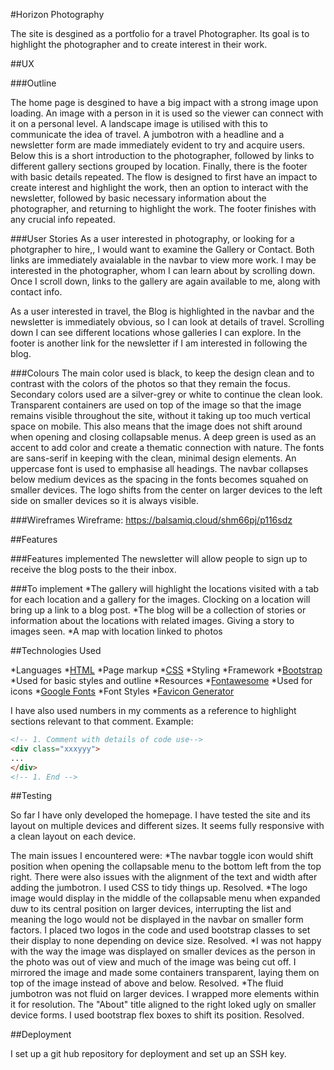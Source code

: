 #Horizon Photography

The site is desgined as a portfolio for a travel Photographer. Its goal is to highlight the photographer and to create interest in their work.

##UX

###Outline

The home page is desgined to have a big impact with a strong image upon loading. An image with a person in it is used so the viewer can connect with it on a personal level. A landscape image is utilised with this to communicate the idea of travel. A jumbotron with a headline and a newsletter form are made immediately evident to try and acquire users. Below this is a short introduction to the photographer, followed by links to different gallery sections grouped by location. Finally, there is the footer with basic details repeated.
The flow is designed to first have an impact to create interest and highlight the work, then an option to interact with the newsletter, followed by basic necessary information about the photographer, and returning to highlight the work. The footer finishes with any crucial info repeated.

###User Stories
As a user interested in photography, or looking for a photgrapher to hire,, I would want to examine the Gallery or Contact. Both links are immediately avaialable in the navbar to view more work. I may be interested in the photographer, whom I can learn about by scrolling down. Once I scroll down, links to the gallery are again available to me, along with contact info.

As a user interested in travel, the Blog is highlighted in the navbar and the newsletter is immediately obvious, so I can look at details of travel. Scrolling down I can see different locations whose galleries I can explore. In the footer is another link for the newsletter if I am interested in following the blog.

###Colours
The main color used is black, to keep the design clean and to contrast with the colors of the photos so that they remain the focus. Secondary colors used are a silver-grey or white to continue the clean look. Transparent containers are used on top of the image so that the image remains visible throughout the site, without it taking up too much vertical space on mobile. This also means that the image does not shift around when opening and closing collapsable menus. A deep green is used as an accent to add color and create a thematic connection with nature.
The fonts are sans-serif in keeping with the clean, minimal design elements. An uppercase font is used to emphasise all headings.
The navbar collapses below medium devices as the spacing in the fonts becomes squahed on smaller devices. The logo shifts from the center on larger devices to the left side on smaller devices so it is always visible.

###Wireframes
Wireframe: https://balsamiq.cloud/shm66pj/p116sdz

##Features

###Features implemented
The newsletter will allow people to sign up to receive the blog posts to the their inbox.

###To implement
*The gallery will highlight the locations visited with a tab for each location and a gallery for the images. Clocking on a location will bring up a link to a blog post.
*The blog will be a collection of stories or information about the locations with related images. Giving a story to images seen.
*A map with location linked to photos


##Technologies Used

*Languages
    *[HTML](w3.org/standards/webdesign/htmlcss)
        *Page markup
    *[CSS](w3.org/standards/webdesign/htmlcss)
        *Styling
*Framework
    *[Bootstrap](https://getbootstrap.com/)
        *Used for basic styles and outline
*Resources
    *[Fontawesome](https://fontawesome.com/)
        *Used for icons
    *[Google Fonts](https://fonts.google.com)
        *Font Styles
    *[Favicon Generator](https://www.favicon-generator.org/)

I have also used numbers in my comments as a reference to highlight sections relevant to that comment. Example:
```HTML
<!-- 1. Comment with details of code use-->
<div class="xxxyyy">
...
</div>
<!-- 1. End -->
```
##Testing

So far I have only developed the homepage.
I have tested the site and its layout on multiple devices and different sizes. It seems fully responsive with a clean layout on each device.

The main issues I encountered were:
*The navbar toggle icon would shift position when opening the collapsable menu to the bottom left from the top right. There were also issues with the alignment of the text and width after adding the jumbotron. I used CSS to tidy things up. Resolved.
*The logo image would display in the middle of the collapsable menu when expanded duw to its central position on larger devices, interrupting the list and meaning the logo would not be displayed in the navbar on smaller form factors. I placed two logos in the code and used bootstrap classes to set their display to none depending on device size. Resolved.
*I was not happy with the way the image was displayed on smaller devices as the person in the photo was out of view and much of the image was being cut off. I mirrored the image and made some containers transparent, laying them on top of the image instead of above and below. Resolved.
*The fluid jumbotron was not fluid on larger devices. I wrapped more elements within it for resolution.
The "About" title aligned to the right loked ugly on smaller device forms. I used bootstrap flex boxes to shift its position. Resolved.


##Deployment

I set up a git hub repository for deployment and set up an SSH key.